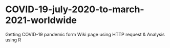 # COVID-19-july-2020-to-march-2021-worldwide
Getting  COVID-19 pandemic  form Wiki page using HTTP request &amp; Analysis using R 
